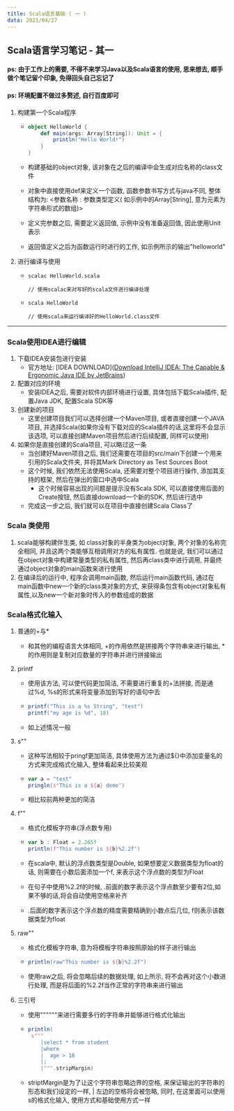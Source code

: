 ```yaml
---
title: Scala语言基础 ( 一 )
data: 2021/04/27
---
```








##  Scala语言学习笔记 - 其一



#### ps: 由于工作上的需要, 不得不来学习Java以及Scala语言的使用, 思来想去, 顺手做个笔记留个印象, 免得回头自己忘记了

#### ps: 环境配置不做过多赘述, 自行百度即可

1. 构建第一个Scala程序

   - ```scala
     object HelloWorld {
         def main(args: Array[String]): Unit = {
             println("Hello World!")
         }
     }
     ```

   - 构建基础的object对象, 该对象在之后的编译中会生成对应名称的class文件

   - 对象中直接使用def来定义一个函数, 函数参数书写方式与java不同, 整体结构为:   <参数名称 :  参数类型定义( 如示例中的Array[String], 意为元素为字符串形式的数组)>

   - 定义完参数之后, 需要定义返回值, 示例中没有准备返回值, 因此使用Unit表示

   - 返回值定义之后为函数运行时进行的工作, 如示例所示的输出"helloworld"

2. 进行编译与使用

   - ```she
     scalac HelloWorld.scala
     
     // 使用scalac来对写好的scala文件进行编译处理
     ```

   - ```shel
     scala HelloWorld
     
     // 使用scala来运行编译好的HelloWorld.class文件
     ```

-----

### Scala使用IDEA进行编辑

1. 下载IDEA安装包进行安装
   - 官方地址: [IDEA DOWNLOAD]([Download IntelliJ IDEA: The Capable & Ergonomic Java IDE by JetBrains](https://www.jetbrains.com/idea/download/))
2. 配置对应的环境
   - 安装IDEA之后, 需要对软件内部环境进行设置, 具体包括下载Scala插件, 配置Java JDK, 配置Scala SDK等
3. 创建新的项目
   - 这里创建项目我们可以选择创建一个Maven项目, 或者直接创建一个JAVA项目, 并选择Scala(如果你没有下载对应的Scala插件的话,这里将不会显示该选项, 可以直接创建Maven项目然后进行后续配置, 同样可以使用)
4. 如果你是直接创建的Scala项目, 可以略过这一条
   - 当创建好Maven项目之后, 我们还需要在项目的src/main下创建一个用来引用的Scala文件夹, 并将其Mark Directory as Test Sources Boot
   - 这个时候, 我们依然无法使用Scala, 还需要对整个项目进行操作, 添加其支持的框架, 然后在弹出的窗口中选中Scala
     - 这个时候容易出现的问题是提示没有Scala SDK, 可以直接使用后面的Create按钮, 然后直接download一个新的SDK, 然后进行选中
   - 完成这一步之后, 我们就可以在项目中直接创建Scala Class了

### Scala 类使用

1. scala能够构建伴生类, 如 class对象的半身类为object对象, 两个对象的名称完全相同, 并且这两个类能够互相调用对方的私有属性. 也就是说, 我们可以通过在object对象中构建常量类型的私有属性, 然后再class类中进行调用, 并最终通过object对象的main函数来进行使用
2. 在编译后的运行中, 程序会调用main函数, 然后运行main函数代码, 通过在main函数中new一个新的class类对象的方式, 来获得条包含有object对象私有属性,以及new一个新对象时传入的参数组成的数据

### Scala格式化输入

1. 普通的+与*

   - 和其他的编程语言大体相同, +的作用依然是拼接两个字符串来进行输出, * 的作用则是复制对应数量的字符串并进行拼接输出

2. printf

   - 使用该方法, 可以使代码更加简洁, 不需要进行重复的+法拼接, 而是通过%d, %s的形式来将变量添加到写好的语句中去

   - ```scala
     printf("This is a %s String", "test")
     printf("my age is %d", 18)
     ```

   - 如上述情况一般

3. s""

   - 这种写法相较于pringf更加简洁, 具体使用方法为通过${}中添加变量名的方式来完成格式化输入, 整体看起来比较美观

   - ```scala
     var a = "test"
     pringln(s"This is a ${a} demo")
     ```

   - 相比较前两种更加的简洁

4. f""

   - 格式化模板字符串(浮点数专用)

   - ```scala
     var b : Float = 2.265f
     println(f"This number is ${b}%2.2f")
     ```

   - 在scala中, 默认的浮点数类型是Double, 如果想要定义数据类型为float的话, 则需要在小数后面添加一个f, 来表示这个浮点数的类型为Float

   - 在句子中使用%2.2f的时候,  .前面的数字表示这个浮点数至少要有2位,如果不够的话,将会自动使用空格来补齐

   - .后面的数字表示这个浮点数的精度需要精确到小数点后几位, f则表示该数据类型为float

5. raw""

   - 格式化模板字符串, 意为将模板字符串按照原始的样子进行输出

   - ```scala
     println(raw"This number is ${b}%2.2f")
     ```

   - 使用raw之后, 将会忽略后续的数据处理, 如上所示, 将不会再对这个小数进行处理, 而是将后面的%2.2f当作正常的字符串来进行输出
6. 三引号
   - 使用""""""来进行需要多行的字符串并能够进行格式化输出
   - ```scala
     println(
      s"""
         |select * from student
         |where
         |  age > 18
         |;
         |""".stripMargin)
     ```
   -  striptMargin是为了让这个字符串忽略边界的空格, 来保证输出的字符串的形态和我们设定的一样, | 左边的空格将会被忽略, 同时, 在这里面可以使用s的格式化输入, 使用方式和基础使用方式一样

   

